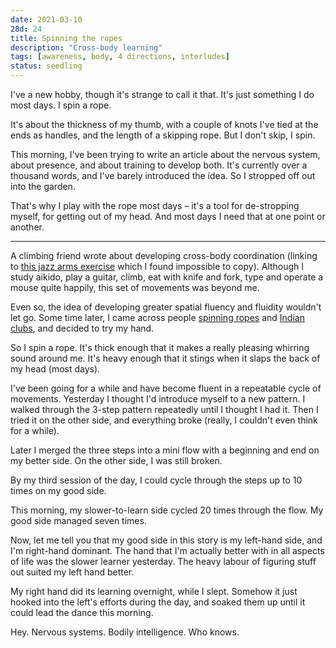 ```yaml
---
date: 2021-03-10
28d: 24
title: Spinning the ropes
description: "Cross-body learning"
tags: [awareness, body, 4 directions, interludes]
status: seedling
---
```


I've a new hobby, though it's strange to call it that. It's just something I do most days. I spin a rope.

It's about the thickness of my thumb, with a couple of knots I've tied at the ends as handles, and the length of a skipping rope. But I don't skip, I spin.

This morning, I've been trying to write an article about the nervous system, about presence, and about training to develop both. It's currently over a thousand words, and I've barely introduced the idea. So I stropped off out into the garden.

That's why I play with the rope most days – it's a tool for de-stropping myself, for getting out of my head. And most days I need that at one point or another.

---

A climbing friend wrote about developing cross-body coordination (linking to [this jazz arms exercise](https://www.youtube.com/watch?v=3AGjVvlP3u0) which I found impossible to copy). Although I study aikido, play a guitar, climb, eat with knife and fork, type and operate a mouse quite happily, this set of movements was beyond me.

Even so, the idea of developing greater spatial fluency and fluidity wouldn't let go. Some time later, I came across people [spinning ropes](https://www.instagram.com/p/CL8YDrCF6A0/) and [Indian clubs](https://www.instagram.com/p/CML0AoJDTik/), and decided to try my hand.

So I spin a rope. It's thick enough that it makes a really pleasing whirring sound around me. It's heavy enough that it stings when it slaps the back of my head (most days).

I've been going for a while and have become fluent in a repeatable cycle of movements. Yesterday I thought I'd introduce myself to a new pattern. I walked through the 3-step pattern repeatedly until I thought I had it. Then I tried it on the other side, and everything broke (really, I couldn't even think for a while).

Later I merged the three steps into a mini flow with a beginning and end on my better side. On the other side, I was still broken.

By my third session of the day, I could cycle through the steps up to 10 times on my good side.

This morning, my slower-to-learn side cycled 20 times through the flow. My good side managed seven times.

Now, let me tell you that my good side in this story is my left-hand side, and I'm right-hand dominant. The hand that I'm actually better with in all aspects of life was the slower learner yesterday. The heavy labour of figuring stuff out suited my left hand better.

My right hand did its learning overnight, while I slept. Somehow it just hooked into the left's efforts during the day, and soaked them up until it could lead the dance this morning.

Hey. Nervous systems. Bodily intelligence. Who knows.
